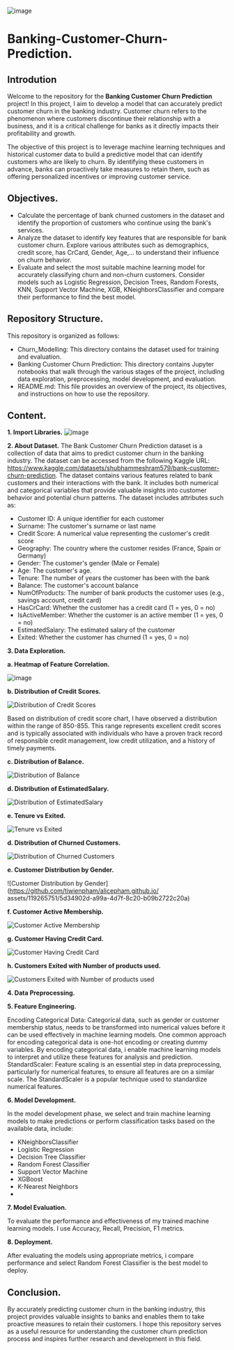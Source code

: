![image](https://github.com/tiwienpham/alicepham.github.io/assets/119265751/74df5ea9-8355-44b8-9361-af3930ff57a2)

# Banking-Customer-Churn-Prediction.
## Introdution
Welcome to the repository for the **Banking Customer Churn Prediction** project! In this project, I aim to develop a model that can accurately predict customer churn in the banking industry. Customer churn refers to the phenomenon where customers discontinue their relationship with a business, and it is a critical challenge for banks as it directly impacts their profitability and growth.

The objective of this project is to leverage machine learning techniques and historical customer data to build a predictive model that can identify customers who are likely to churn. By identifying these customers in advance, banks can proactively take measures to retain them, such as offering personalized incentives or improving customer service.

## Objectives.
- Calculate the percentage of bank churned customers in the dataset and identify the proportion of customers who continue using the bank's services.
- Analyze the dataset to identify key features that are responsible for bank customer churn. Explore various attributes such as demographics, credit score, has CrCard, Gender, Age,... to understand their influence on churn behavior.
- Evaluate and select the most suitable machine learning model for accurately classifying churn and non-churn customers. Consider models such as Logistic Regression, Decision Trees, Random Forests, KNN, Support Vector Machine, XGB, KNeighborsClassifier and compare their performance to find the best model.

## Repository Structure.
This repository is organized as follows:
- Churn_Modelling: This directory contains the dataset used for training and evaluation.
- Banking Customer Churn Prediction: This directory contains Jupyter notebooks that walk through the various stages of the project, including data exploration, preprocessing, model development, and evaluation.
- README.md: This file provides an overview of the project, its objectives, and instructions on how to use the repository.

## Content.
**1. Import Libraries.**
![image](https://github.com/tiwienpham/alicepham.github.io/assets/119265751/e42ca076-f536-43a4-9af5-fb87afdf320a)

**2. About Dataset.**
The Bank Customer Churn Prediction dataset is a collection of data that aims to predict customer churn in the banking industry. The dataset can be accessed from the following Kaggle URL: https://www.kaggle.com/datasets/shubhammeshram579/bank-customer-churn-prediction.
The dataset contains various features related to bank customers and their interactions with the bank. It includes both numerical and categorical variables that provide valuable insights into customer behavior and potential churn patterns. The dataset includes attributes such as:
- Customer ID: A unique identifier for each customer
- Surname: The customer's surname or last name
- Credit Score: A numerical value representing the customer's credit score
- Geography: The country where the customer resides (France, Spain or Germany)
- Gender: The customer's gender (Male or Female)
- Age: The customer's age.
- Tenure: The number of years the customer has been with the bank
- Balance: The customer's account balance
- NumOfProducts: The number of bank products the customer uses (e.g., savings account, credit card)
- HasCrCard: Whether the customer has a credit card (1 = yes, 0 = no)
- IsActiveMember: Whether the customer is an active member (1 = yes, 0 = no)
- EstimatedSalary: The estimated salary of the customer
- Exited: Whether the customer has churned (1 = yes, 0 = no)
  
**3. Data Exploration.**

**a. Heatmap of Feature Correlation.**

  ![image](https://github.com/tiwienpham/alicepham.github.io/assets/119265751/4c9303f3-6ba7-4ebd-95ac-b92bb8f808eb)
  
**b. Distribution of Credit Scores.**

  ![Distribution of Credit Scores](https://github.com/tiwienpham/alicepham.github.io/assets/119265751/65d80c0d-f223-4706-8c06-8aee370a03a7)
  
Based on distribution of credit score chart, I have observed a distribution within the range of 850-855. This range represents excellent credit scores and is typically associated with individuals who have a proven track record of responsible credit management, low credit utilization, and a history of timely payments.

**c. Distribution of Balance.**

  ![Distribution of Balance](https://github.com/tiwienpham/alicepham.github.io/assets/119265751/41410e21-2db2-4342-8ecf-d0881fb4d7d5)
  
**d. Distribution of EstimatedSalary.**

  ![Distribution of EstimatedSalary](https://github.com/tiwienpham/alicepham.github.io/assets/119265751/5050caef-aa2d-4157-ae40-07b71f170499)
  
**e. Tenure vs Exited.**

  ![Tenure vs Exited](https://github.com/tiwienpham/alicepham.github.io/assets/119265751/6baf9c99-46a2-4832-a585-d33e1afe085b)
  
**d. Distribution of Churned Customers.**

  ![Distribution of Churned Customers](https://github.com/tiwienpham/alicepham.github.io/assets/119265751/dad6ed40-20f6-4b98-ac82-524c2a4c2b54)
  
**e. Customer Distribution by Gender.**

  ![Customer Distribution by Gender](https://github.com/tiwienpham/alicepham.github.io/
  assets/119265751/5d34902d-a99a-4d7f-8c20-b09b2722c20a)
  
**f. Customer Active Membership.**

  ![Customer Active Membership](https://github.com/tiwienpham/alicepham.github.io/assets/119265751/42887cf7-5970-4246-a416-de6a98820edd)
  
  **g. Customer Having Credit Card.**
  
  ![Customer Having Credit Card](https://github.com/tiwienpham/alicepham.github.io/assets/119265751/59d7dbb8-b875-4d20-b54a-5e7ce8d99274)
  
  **h. Customers Exited with Number of products used.**
  
  ![Customers Exited with Number of products used](https://github.com/tiwienpham/alicepham.github.io/assets/119265751/1d70e528-0316-4d75-93c7-91f3d6780bed)
  
**4. Data Preprocessing.**

**5. Feature Engineering.**

Encoding Categorical Data: Categorical data, such as gender or customer membership status, needs to be transformed into numerical values before it can be used effectively in machine learning models. One common approach for encoding categorical data is one-hot encoding or creating dummy variables. By encoding categorical data, i enable machine learning models to interpret and utilize these features for analysis and prediction.
StandardScaler: Feature scaling is an essential step in data preprocessing, particularly for numerical features, to ensure all features are on a similar scale. The StandardScaler is a popular technique used to standardize numerical features.

**6. Model Development.**

In the model development phase, we select and train machine learning models to make predictions or perform classification tasks based on the available data, include:
- KNeighborsClassifier
- Logistic Regression
- Decision Tree Classifier
- Random Forest Classifier
- Support Vector Machine
- XGBoost
- K-Nearest Neighbors
- 
**7. Model Evaluation.**
  
To evaluate the performance and effectiveness of my trained machine learning models. I use Accuracy, Recall, Precision, F1 metrics.

**8. Deployment.**

After evaluating the models using appropriate metrics, i compare performance and select Random Forest Classifier is the best model to deploy.

## Conclusion.

By accurately predicting customer churn in the banking industry, this project provides valuable insights to banks and enables them to take proactive measures to retain their customers. I hope this repository serves as a useful resource for understanding the customer churn prediction process and inspires further research and development in this field.
